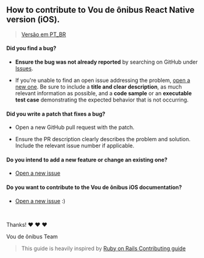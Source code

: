 ## How to contribute to Vou de ônibus React Native version (iOS).

> [Versão em PT_BR](CONTRIBUTING-BR.md)

#### **Did you find a bug?**

* **Ensure the bug was not already reported** by searching on GitHub under [Issues](https://github.com/voudeonibus/vdb-rn/issues).

* If you're unable to find an open issue addressing the problem, [open a new one](https://github.com/voudeonibus/vdb-rn/issues/new). Be sure to include a **title and clear description**, as much relevant information as possible, and a **code sample** or an **executable test case** demonstrating the expected behavior that is not occurring.

#### **Did you write a patch that fixes a bug?**

* Open a new GitHub pull request with the patch.

* Ensure the PR description clearly describes the problem and solution. Include the relevant issue number if applicable.

#### **Do you intend to add a new feature or change an existing one?**

* [Open a new issue](https://github.com/voudeonibus/vdb-rn/issues/new)

#### **Do you want to contribute to the Vou de ônibus iOS documentation?**

* [Open a new issue](https://github.com/voudeonibus/vdb-rn/issues/new) :)

</br>

Thanks! :heart: :heart: :heart:

Vou de ônibus Team

> This guide is heavily inspired by [Ruby on Rails Contributing guide](https://github.com/rails/rails/blob/master/CONTRIBUTING.md)
